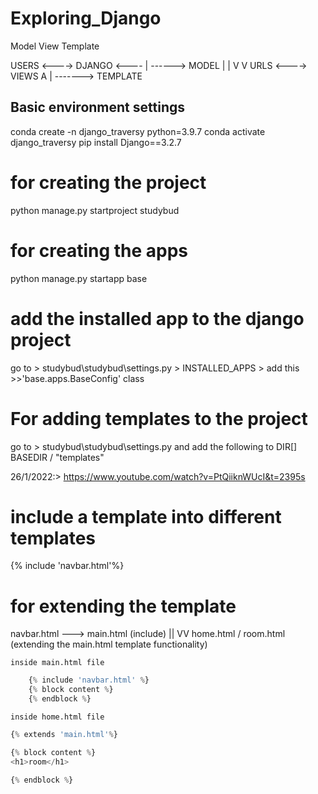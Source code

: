 # Exploring_Django

Model View Template

USERS <----> DJANGO <----
                        |             ------> MODEL
                        |             |
                        V             V
                        URLS <----> VIEWS
                                      A
                                      |
                                      -------> TEMPLATE
                                      

## Basic environment settings
conda create -n django_traversy python=3.9.7
conda activate django_traversy
pip install Django==3.2.7


# for creating the project
python manage.py startproject studybud

# for creating the apps
python manage.py startapp base

# add the installed app to the django project
go to > studybud\studybud\settings.py > INSTALLED_APPS > add this >>'base.apps.BaseConfig' class

# For adding templates to the project
go to > studybud\studybud\settings.py and add the following to DIR[]
BASEDIR / "templates"


26/1/2022:> https://www.youtube.com/watch?v=PtQiiknWUcI&t=2395s


# include a template into different templates
{% include 'navbar.html'%}

# for extending the template

navbar.html ---> main.html (include)
                    ||
                    VV
                home.html / room.html (extending the main.html template functionality)


    inside main.html file
```python
    {% include 'navbar.html' %}
    {% block content %}
    {% endblock %}
```

    inside home.html file

```python
{% extends 'main.html'%}

{% block content %}
<h1>room</h1>

{% endblock %}
```

